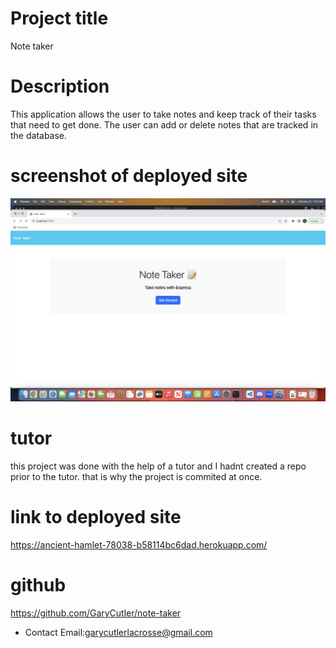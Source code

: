  # Project title
Note taker
  # Description
This application allows the user to take notes and keep track of their tasks that need to get done. The user can add or delete notes that are tracked in the database.
# screenshot of deployed site
<img src= "./img/Screenshot 2023-09-27 at 7.03.28 PM.png">

# tutor
this project was done with the help of a tutor and I hadnt created a repo prior to the tutor. that is why the project is commited at once.
# link to deployed site
https://ancient-hamlet-78038-b58114bc6dad.herokuapp.com/

# github
https://github.com/GaryCutler/note-taker

  * Contact Email:garycutlerlacrosse@gmail.com